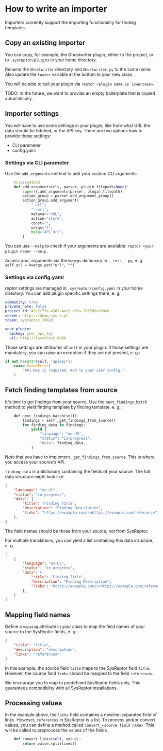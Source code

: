 # How to write an importer
Importers currently support the importing functionality for finding templates.

## Copy an existing importer
You can copy, for example, the Ghostwriter plugin, either to the project, or to `.sysreptor/plugins` in your home directory.

Rename the `Ghostwriter` directory and `Ghostwriter.py` to the same name. Also update the `loader` variable at the bottom to your new class.

You will be able to call your plugin via `reptor <plugin name in lowercase>`.

TODO: In the future, we want to provide an empty boilerplate that is copied automatically.

## Importer settings

You will have to use some settings in your plugin, like from what URL the data should be fetched, or the API key. There are two options how to provide those settings:

* CLI parameter
* config.yaml

### Settings via CLI parameter

Use the `add_arguments` method to add your custom CLI arguments

```python
    @classmethod
    def add_arguments(cls, parser, plugin_filepath=None):
        super().add_arguments(parser, plugin_filepath)
        action_group = parser.add_argument_group()
        action_group.add_argument(
            "-url",
            "--url",
            metavar="URL",
            action="store",
            const="",
            nargs="?",
            help="API Url",
        )
```

You can use `--help` to check if your arguments are available: `reptor <your plugin name> --help`.

Access your arguments via the `kwargs` dictionary in `__init__.py`, e. g. `self.url = kwargs.get("url", "")`

### Settings via config.yaml

reptor settings are managed in `.sysreptor/config.yaml` in your home directory. You can add plugin specific settings there, e. g.:

```yaml
community: true
private_note: false
project_id: 42c2f73a-4383-4ec2-a3fa-281598edb0e8
server: https://demo.sysre.pt
token: sysreptor_TOKEN

your_plugin:
  apikey: your_api_key
  url: http://localhost:8080
```

Those settings are attributes of `self` in your plugin. If those settings are mandatory, you can raise an exception if they are not present, e. g.:

```python
if not hasattr(self, "apikey"):
    raise ValueError(
        "API Key is required. Add to your user config."
    )
```

## Fetch finding templates from source

It's time to get findings from your source. Use the `next_findings_batch` method to yield finding template by finding template, e. g.:

```python
    def next_findings_batch(self):
        findings = self._get_findings_from_source()
        for finding_data in findings:
            yield {
                "language": "en-US",
                "status": "in-progress",
                "data": finding_data,
            }
```

Note that you have to implement `_get_findings_from_source`. This is where you access your source's API.

`finding_data` is a dictionary containing the fields of your source. The full data structure might look like:

```json
{
    "language": "en-US",
    "status": "in-progress",
    "data": {
        "title": "Finding Title",
        "description": "Finding Description",
        "links": "https://example.com/\nhttps://example.com/reference"
    },
}

```
The field names should be those from your source, not from SysReptor.

For multiple translations, you can yield a list containing this data structure, e. g.
```json
[
    {
        "language": "en-US",
        "status": "in-progress",
        "data": {
            "title": "Finding Title",
            "description": "Finding Description",
            "links": "https://example.com/\nhttps://example.com/reference"
        },
    }
]

```


## Mapping field names

Define a `mapping` attribute in your class to map the field names of your source to the SysReptor fields, e. g.:

```json
{
    "title": "title",
	"description": "description",
    "links": "references"
}
```

In this example, the source field `title` maps to the SysReptor field `title`. However, the source field `links` should be mapped to the field `references`.

We encourage you to map to predefined SysReptor fields only. This guarantees compatibility with all SysReptor installations.

## Processing values

In the example above, the `links` field containes a newline-separated field of links. However, `references` in SysReptor is a list. To process and/or convert values, you can define a method called `convert_<source field name>`. This will be called to preprocess the values of the fields.

```python
    def convert_links(self, value):
        return value.splitlines()
```